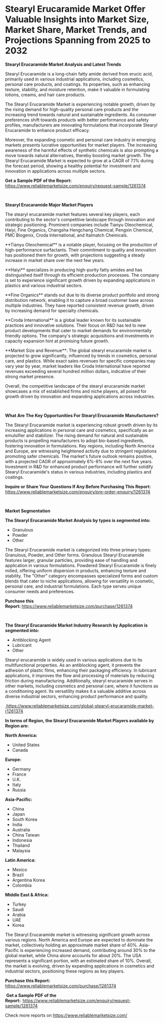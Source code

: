 <p><h1>Stearyl Erucaramide Market Offer Valuable Insights into Market Size, Market Share, Market Trends, and Projections Spanning from 2025 to 2032</h1></p><p><strong>Stearyl Erucaramide Market Analysis and Latest Trends</strong></p>
<p><p>Stearyl Erucaramide is a long-chain fatty amide derived from erucic acid, primarily used in various industrial applications, including cosmetics, personal care products, and coatings. Its properties, such as enhancing texture, stability, and moisture retention, make it valuable in formulating lotions, creams, and hair care products. </p><p>The Stearyl Erucaramide Market is experiencing notable growth, driven by the rising demand for high-quality personal care products and the increasing trend towards natural and sustainable ingredients. As consumer preferences shift towards products with better performance and safety profiles, manufacturers are innovating formulations that incorporate Stearyl Erucaramide to enhance product efficacy. </p><p>Moreover, the expanding cosmetic and personal care industry in emerging markets presents lucrative opportunities for market players. The increasing awareness of the harmful effects of synthetic chemicals is also prompting a move towards natural alternatives, thereby boosting market growth. The Stearyl Erucaramide Market is expected to grow at a CAGR of 7.1% during the forecast period, showing a healthy potential for investment and innovation in applications across multiple sectors.</p></p>
<p><strong>Get a Sample PDF of the Report:&nbsp;</strong> <a href="https://www.reliablemarketsize.com/enquiry/request-sample/1261374?utm_campaign=2413&utm_medium=2&utm_source=Github&utm_content=ia&utm_term=03042025&utm_id=stearyl-erucaramide">https://www.reliablemarketsize.com/enquiry/request-sample/1261374</a></p>
<p>&nbsp;</p>
<p><strong>Stearyl Erucaramide Major Market Players</strong></p>
<p><p>The stearyl erucaramide market features several key players, each contributing to the sector's competitive landscape through innovation and strategic positioning. Prominent companies include Tianyu Oleochemical, Haiyi, Fine Organics, Changsha Hengchang Chemical, Pengxin Chemical, PMC Biogenix, Croda International, and Italmatch Chemicals.</p><p>**Tianyu Oleochemical** is a notable player, focusing on the production of high-performance surfactants. Their commitment to quality and innovation has positioned them for growth, with projections suggesting a steady increase in market share over the next few years.</p><p>**Haiyi** specializes in producing high-purity fatty amides and has distinguished itself through its efficient production processes. The company is set to experience significant growth driven by expanding applications in plastics and various industrial sectors.</p><p>**Fine Organics** stands out due to its diverse product portfolio and strong distribution network, enabling it to capture a broad customer base across multiple industries. They have reported consistent revenue growth, driven by increasing demand for specialty chemicals.</p><p>**Croda International** is a global leader known for its sustainable practices and innovative solutions. Their focus on R&D has led to new product developments that cater to market demands for environmentally friendly options. The company's strategic acquisitions and investments in capacity expansion hint at promising future growth.</p><p>**Market Size and Revenue**: The global stearyl erucaramide market is projected to grow significantly, influenced by trends in cosmetics, personal care, and plastics. While exact sales revenues for specific companies may vary year by year, market leaders like Croda International have reported revenues exceeding several hundred million dollars, indicative of their strong market presence.</p><p>Overall, the competitive landscape of the stearyl erucaramide market showcases a mix of established firms and niche players, all poised for growth driven by innovation and expanding applications across industries.</p></p>
<p>&nbsp;</p>
<p><strong>What Are The Key Opportunities For Stearyl Erucaramide Manufacturers?</strong></p>
<p><p>The Stearyl Erucaramide market is experiencing robust growth driven by its increasing applications in personal care and cosmetics, specifically as an emulsifier and stabilizer. The rising demand for natural and sustainable products is propelling manufacturers to adopt bio-based ingredients, fostering innovation in formulations. Key regions, including North America and Europe, are witnessing heightened activity due to stringent regulations promoting safer chemicals. The market's future outlook remains positive, with a projected CAGR of approximately 6%-8% over the next five years. Investment in R&D for enhanced product performance will further solidify Stearyl Erucaramide's status in various industries, including plastics and coatings.</p></p>
<p><strong>Inquire or Share Your Questions If Any Before Purchasing This Report:</strong> <a href="https://www.reliablemarketsize.com/enquiry/pre-order-enquiry/1261374?utm_campaign=2413&utm_medium=2&utm_source=Github&utm_content=ia&utm_term=03042025&utm_id=stearyl-erucaramide">https://www.reliablemarketsize.com/enquiry/pre-order-enquiry/1261374</a></p>
<p>&nbsp;</p>
<p><strong>Market Segmentation</strong></p>
<p><strong>The Stearyl Erucaramide Market Analysis by types is segmented into:</strong></p>
<p><ul><li>Granulous</li><li>Powder</li><li>Other</li></ul></p>
<p><p>The Stearyl Erucaramide market is categorized into three primary types: Granulous, Powder, and Other forms. Granulous Stearyl Erucaramide features larger, granular particles, providing ease of handling and application in various formulations. Powdered Stearyl Erucaramide is finely milled, offering uniform dispersion in products, enhancing texture and stability. The "Other" category encompasses specialized forms and custom blends that cater to niche applications, allowing for versatility in cosmetic, personal care, and industrial formulations. Each type serves unique consumer needs and preferences.</p></p>
<p><strong>Purchase this Report:&nbsp;</strong><a href="https://www.reliablemarketsize.com/purchase/1261374?utm_campaign=2413&utm_medium=2&utm_source=Github&utm_content=ia&utm_term=03042025&utm_id=stearyl-erucaramide">https://www.reliablemarketsize.com/purchase/1261374</a></p>
<p>&nbsp;</p>
<p><strong>The Stearyl Erucaramide Market Industry Research by Application is segmented into:</strong></p>
<p><ul><li>Antiblocking Agent</li><li>Lubricant</li><li>Other</li></ul></p>
<p><p>Stearyl erucaramide is widely used in various applications due to its multifunctional properties. As an antiblocking agent, it prevents the adhesion of plastic films, enhancing their packaging efficiency. In lubricant applications, it improves the flow and processing of materials by reducing friction during manufacturing. Additionally, stearyl erucaramide serves in other markets, including cosmetics and personal care, where it functions as a conditioning agent. Its versatility makes it a valuable additive across diverse industrial sectors, enhancing product performance and quality.</p></p>
<p><a href="https://www.reliablemarketsize.com/global-stearyl-erucaramide-market-r1261374?utm_campaign=2413&utm_medium=2&utm_source=Github&utm_content=ia&utm_term=03042025&utm_id=stearyl-erucaramide">&nbsp;https://www.reliablemarketsize.com/global-stearyl-erucaramide-market-r1261374</a></p>
<p><strong>In terms of Region, the Stearyl Erucaramide Market Players available by Region are:</strong></p>
<p>
    <p> <strong> North America: </strong>
        <ul>
            <li>United States</li>
            <li>Canada</li>
        </ul>
        </p> 
    <p> <strong> Europe: </strong>
        <ul>
            <li>Germany</li>
            <li>France</li>
            <li>U.K.</li>
            <li>Italy</li>
            <li>Russia</li>
        </ul>
        </p> 
    <p> <strong> Asia-Pacific: </strong>
        <ul>
            <li>China</li>
            <li>Japan</li>
            <li>South Korea</li>
            <li>India</li>
            <li>Australia</li>
            <li>China Taiwan</li>
            <li>Indonesia</li>
            <li>Thailand</li>
            <li>Malaysia</li>
        </ul>
        </p> 
    <p> <strong> Latin America: </strong>
        <ul>
            <li>Mexico</li>
            <li>Brazil</li>
            <li>Argentina Korea</li>
            <li>Colombia</li>
        </ul>
        </p> 
    <p> <strong> Middle East & Africa: </strong>
        <ul>
            <li>Turkey</li>
            <li>Saudi</li>
            <li>Arabia</li>
            <li>UAE</li>
            <li>Korea</li>
        </ul>
    </p>
    </p>
<p><p>The Stearyl Erucaramide market is witnessing significant growth across various regions. North America and Europe are expected to dominate the market, collectively holding an approximate market share of 40%. Asia-Pacific is experiencing increased demand, contributing around 30% to the global market, while China alone accounts for about 20%. The USA represents a significant portion, with an estimated share of 10%. Overall, the market is evolving, driven by expanding applications in cosmetics and industrial sectors, positioning these regions as key players.</p></p>
<p><strong>Purchase this Report: </strong><a href="https://www.reliablemarketsize.com/purchase/1261374?utm_campaign=2413&utm_medium=2&utm_source=Github&utm_content=ia&utm_term=03042025&utm_id=stearyl-erucaramide">https://www.reliablemarketsize.com/purchase/1261374</a></p>
<p>&nbsp;<strong>Get a Sample PDF of the Report:&nbsp;&nbsp;</strong><a href="https://www.reliablemarketsize.com/enquiry/request-sample/1261374?utm_campaign=2413&utm_medium=2&utm_source=Github&utm_content=ia&utm_term=03042025&utm_id=stearyl-erucaramide">https://www.reliablemarketsize.com/enquiry/request-sample/1261374</a></p>
<p><strong></strong></p>
<p>Check more reports on <a href="https://www.reliablemarketsize.com/?utm_campaign=2413&utm_medium=2&utm_source=Github&utm_content=ia&utm_term=03042025&utm_id=stearyl-erucaramide">https://www.reliablemarketsize.com/</a></p>